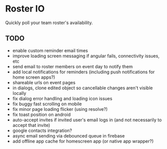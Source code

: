 Roster IO
========================

Quickly poll your team roster's availability.


## TODO

- enable custom reminder email times
- improve loading screen messaging if angular fails, connectivity issues, etc
- send email to roster members on event day to notify them
- add local notifications for reminders (including push notifications for home screen apps?)
- shareable urls on event pages
- in dialogs, clone edited object so cancellable changes aren't visible locally
- fix dialog error handling and loading icon issues
- fix buggy fast scrolling on mobile
- fix minor page loading flicker (using resolve?)
- fix toast position on android
- auto-accept invites if invited user's email logs in (and not necessarily to accept that invite)
- google contacts integration?
- async email sending via debounced queue in firebase
- add offline app cache for homescreen app (or native app wrapper?)